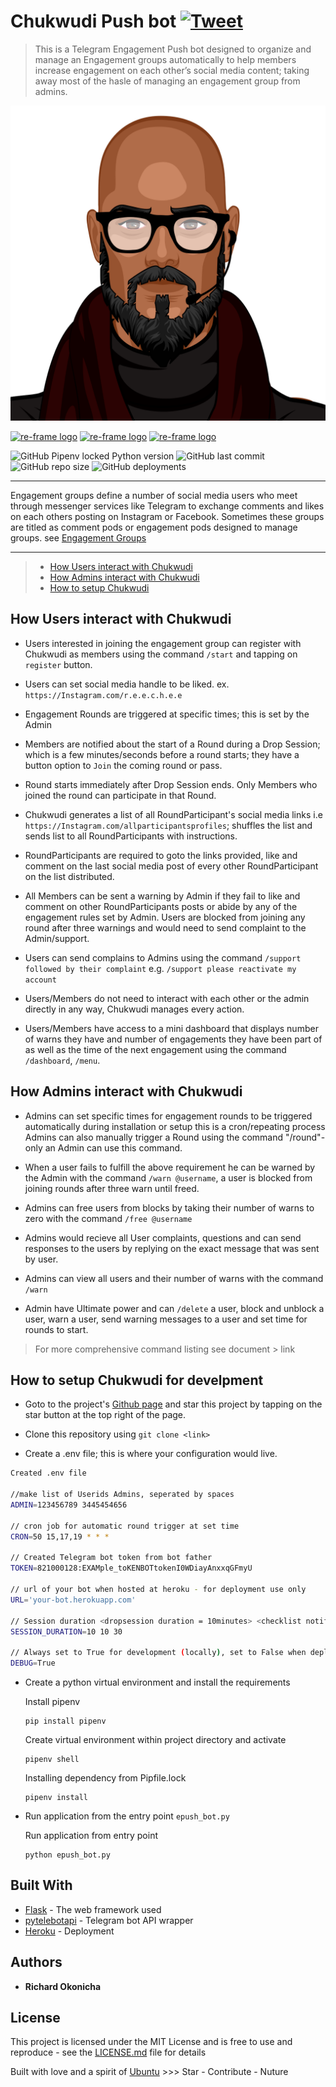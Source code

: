 # Chukwudi Push bot [![Tweet](https://img.shields.io/twitter/url/http/shields.io.svg?style=social)](https://twitter.com/intent/tweet?url=https%3A%2F%2Fgithub.com%2Fkonichar%2FEngagement-Pushbot&via=konichar&text=Checkout%20this%20cool%20Instagram%20Engagement%20bot%20for%20Telegram.%20&hashtags=telegram%2Cinstagrambot%2Cengagement)
> This is a Telegram Engagement Push bot designed to organize and manage an Engagement groups automatically to help members increase engagement on each other’s social media content; taking away most of the hasle of managing an engagement group from admins.


<p align="center">
  <a href="https://github.com/konichar" target="_blank" rel="noopener noreferrer">
    <img src="./assets/chukwudi.svg" alt="re-frame logo">
  </a>
</p>
</p align="center">
   <a href="https://www.instagram.com/r.e.e.c.h.e.e" target="_blank" rel="noopener noreferrer">
    <img src="https://img.shields.io/badge/r.e.e.c.h.e.e-ffcbcb?style=social&logo=instagram" alt="re-frame logo"></a>
    <a href="https://twitter.com/konichar" target="_blank"><img src="https://img.shields.io/twitter/follow/konichar?style=social" alt="re-frame logo"></a>
    <a href="https://github.com/konichar/Engagement-Pushbot" target="_blank"><img src="https://img.shields.io/github/stars/konichar/engagmentpushbot?style=social" alt="re-frame logo"></a>
<p>


<!-- ![Chukwudi](./assets/chukwudi.svg#L1) -->
<!-- <img src="./assets/chukwudi.svg"> -->
<!-- 
![Alt text](https://raw.github.com/konichar/engagmentpushbot/blob/master/assets/chukwudiupper.svg#L1)
<img src="https://raw.github.com/konichar/engagmentpushbot/blob/master/assets/chukwudiupper.svg#L1"> -->


![GitHub Pipenv locked Python version](https://img.shields.io/github/pipenv/locked/python-version/konichar/Engagement-Pushbot?logo=python)
![GitHub last commit](https://img.shields.io/github/last-commit/konichar/Engagement-Pushbot?color=%23679b9b&logoColor=%23679b9b)
![GitHub repo size](https://img.shields.io/github/repo-size/konichar/engagmentpushbot?color=%23679b9b&logo=%23663399&logoColor=%23117A65%20&style=plastic)
![GitHub deployments](https://img.shields.io/github/deployments/konichar/Engagement-Pushbot/epush-bot?color=%23aacfcf&logoColor=%23aacfcf&style=plastic&logo=appveyor)

---
<!-- 
[![GitHub stars](https://img.shields.io/github/stars/konichar/engagmentpushbot?style=social)](https://github.com/konichar/Engagement-Pushbot)
[![GitHub watchers](https://img.shields.io/github/watchers/konichar/engagmentpushbot?color=%23ffcbcb&style=social)](https://github.com/konichar/Engagement-Pushbot)
[![Twitter Follow](https://img.shields.io/twitter/follow/konichar?style=social)](https://twitter.com/konichar)
[![Instagram](https://img.shields.io/badge/r.e.e.c.h.e.e-ffcbcb?style=social&logo=instagram)](https://www.instagram.com/r.e.e.c.h.e.e/) -->



Engagement groups define a number of social media users who meet through messenger services like Telegram to exchange comments and likes on each others posting on Instagram or Facebook. Sometimes these groups are titled as comment pods or engagement pods
designed to manage  groups. see [Engagement Groups](https://influencerdb.com/blog/engagement-groups/)

---
>- [How Users interact with Chukwudi](#How-Users-interact-with-Chukwudi)
>- [How Admins interact with Chukwudi](#How-admins-interact-with-Chukwudi)
>- [How to setup Chukwudi](#How-to-Setup-Chukwudi)

## How Users interact with Chukwudi

- Users interested in joining the engagement group can register with Chukwudi as members using the command `/start` and tapping on `register` button.

- Users can set social media handle to be liked. ex. `https://Instagram.com/r.e.e.c.h.e.e`

- Engagement Rounds are triggered at specific times; this is set by the Admin

- Members are notified about the start of a Round during a Drop Session; which is a few minutes/seconds before a round starts; they have a button option to `Join` the coming round or pass.

- Round starts immediately after Drop Session ends. Only Members who joined the round can participate in that Round.

- Chukwudi generates a list of all RoundParticipant's social media links i.e  `https://Instagram.com/allparticipantsprofiles`; shuffles the list and sends list to all RoundParticipants with instructions. 

- RoundParticipants are required to goto the links provided, like and comment on the last social media post of every other RoundParticipant on the list distributed. 

- All Members can be sent a warning by Admin if they fail to like and comment on other RoundParticipants posts or abide by any of the engagement rules set by Admin. Users are blocked from joining any round after three warnings and would need to send complaint to the Admin/support.

- Users can send complains to Admins using the command `/support followed by their complaint` e.g. `/support please reactivate my account`

- Users/Members do not need to interact with each other or the admin directly in any way, Chukwudi manages every action.

- Users/Members have access to a mini dashboard that displays number of warns they have and number of engagements they have been part of as well as the time of the next engagement using the command `/dashboard`, `/menu`. 


## How Admins interact with Chukwudi

- Admins can set specific times for engagement rounds to be triggered automatically during installation or setup this is a cron/repeating process Admins can also manually trigger a Round using the command "/round"-only an Admin can use this command.

- When a user fails to fulfill the above requirement he can be warned by the Admin with the command `/warn @username`, a user is blocked from joining rounds after three warn until freed.

- Admins can free users from blocks by taking their number of warns to zero with the command `/free @username`

- Admins would recieve all User complaints, questions and can send responses to the users by replying on the exact message that was sent by user.

- Admins can view all users and their number of warns with the command `/warn`

- Admin have Ultimate power and can `/delete` a user, block and unblock a user, warn a user, send warning messages to a user and set time for rounds to start.

> For more comprehensive command listing see document > link


## How to setup Chukwudi for develpment

- Goto to the project's  [Github page](https://github.com/konichar/Engagement-Pushbot) and star this project by tapping on the star button at the top right of the page.

- Clone this repository using `git clone <link>`
- Create a .env file; this is where your configuration would live.
```bash
Created .env file

//make list of Userids Admins, seperated by spaces
ADMIN=123456789 3445454656

// cron job for automatic round trigger at set time
CRON=50 15,17,19 * * *

// Created Telegram bot token from bot father
TOKEN=821000128:EXAMple_toKENBOTtokenI0WDiayAnxxqGFmyU

// url of your bot when hosted at heroku - for deployment use only
URL='your-bot.herokuapp.com'

// Session duration <dropsession duration = 10minutes> <checklist notification=10minutes before endofround > <round duration = 30minutes>
SESSION_DURATION=10 10 30

// Always set to True for development (locally), set to False when deployed on heroku
DEBUG=True
```

- Create a python virtual environment and install the requirements

  Install pipenv
  ```
  pip install pipenv
  ```
  Create virtual environment within project directory and activate
  ```
  pipenv shell
  ```
  Installing dependency from Pipfile.lock
  ```
  pipenv install
  ```

- Run application from the entry point `epush_bot.py`

  Run application from entry point
  ```
  python epush_bot.py
  ```


## Built With

* [Flask](https://flask.palletsprojects.com/) - The web framework used
* [pytelebotapi](https://github.com/eternnoir/pyTelegramBotAPI) - Telegram bot API wrapper
* [Heroku](https://heroku.com/) - Deployment

## Authors

* **Richard Okonicha** 

## License

This project is licensed under the MIT License and is free to use and reproduce - see the [LICENSE.md](LICENSE.md) file for details

Built with love and a spirit of [Ubuntu](https://en.wikipedia.org/wiki/Ubuntu_philosophy) >>>
Star - Contribute - Nuture





